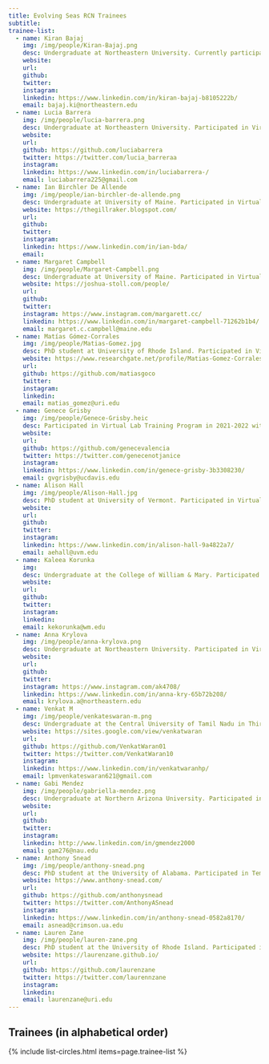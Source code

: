 ```yaml
---
title: Evolving Seas RCN Trainees
subtitle: 
trainee-list: 
  - name: Kiran Bajaj
    img: /img/people/Kiran-Bajaj.png
    desc: Undergraduate at Northeastern University. Currently participating in the Virtual Lab Training Program in 2021-2022 with Dr. Emily Rivest. Pursuing a career focused on conservation ecology either conducting research or working for a government agency.
    website: 
    url: 
    github: 
    twitter: 
    instagram: 
    linkedin: https://www.linkedin.com/in/kiran-bajaj-b8105222b/
    email: bajaj.ki@northeastern.edu
  - name: Lucia Barrera
    img: /img/people/lucia-barrera.png
    desc: Undergraduate at Northeastern University. Participated in Virtual Lab Training Program in 2021-2022 with Dr. Patricia Valdespino Castillo. Pursuing a B.S. in Economics and Ecology & Evolutionary Biology to work in conservation.
    website: 
    url: 
    github: https://github.com/luciabarrera
    twitter: https://twitter.com/lucia_barreraa
    instagram: 
    linkedin: https://www.linkedin.com/in/luciabarrera-/
    email: luciabarrera225@gmail.com
  - name: Ian Birchler De Allende
    img: /img/people/ian-birchler-de-allende.png
    desc: Undergraduate at University of Maine. Participated in Virtual Lab Training Program in 2020-2021 with Dr. Katie Lotterhos. Working towards Master's and PhD degrees in marine science to pursue academia. 
    website: https://thegillraker.blogspot.com/
    url: 
    github: 
    twitter: 
    instagram: 
    linkedin: https://www.linkedin.com/in/ian-bda/
    email: 
  - name: Margaret Campbell
    img: /img/people/Margaret-Campbell.png
    desc: Undergraduate at University of Maine. Participated in Virtual Lab Training Program in 2020-2021 with Dr. Randall Hughes. Pursuing a Master's in fisheries management with the goal of working in policy. 
    website: https://joshua-stoll.com/people/
    url: 
    github: 
    twitter: 
    instagram: https://www.instagram.com/margarett.cc/
    linkedin: https://www.linkedin.com/in/margaret-campbell-71262b1b4/
    email: margaret.c.campbell@maine.edu
  - name: Matías Gómez-Corrales
    img: /img/people/Matias-Gomez.jpg
    desc: PhD student at University of Rhode Island. Participated in Virtual Lab Training Program in 2020-2021 with Dr. Daniel Bolnick. Pursuing a PhD in evolutionary biology with a focus on marine invertebrates.
    website: https://www.researchgate.net/profile/Matias-Gomez-Corrales
    url: 
    github: https://github.com/matiasgoco
    twitter: 
    instagram:
    linkedin:
    email: matias_gomez@uri.edu
  - name: Genece Grisby
    img: /img/people/Genece-Grisby.heic
    desc: Participated in Virtual Lab Training Program in 2021-2022 with Dr. Katie Lotterhos. Pursuing a B.S. in Marine and Coastal Science to work in rehabilitation and conservation.
    website: 
    url: 
    github: https://github.com/genecevalencia
    twitter: https://twitter.com/genecenotjanice
    instagram: 
    linkedin: https://www.linkedin.com/in/genece-grisby-3b3308230/
    email: gvgrisby@ucdavis.edu
  - name: Alison Hall
    img: /img/people/Alison-Hall.jpg
    desc: PhD student at University of Vermont. Participated in Virtual Lab Training Program in 2020-2021 with Dr. Moisés A. Bernal. Pursuing a career within conservation or a governmental agency focused on marine ecosystems. 
    website: 
    url: 
    github: 
    twitter: 
    instagram: 
    linkedin: https://www.linkedin.com/in/alison-hall-9a4822a7/
    email: aehall@uvm.edu
  - name: Kaleea Korunka
    img: 
    desc: Undergraduate at the College of William & Mary. Participated in Virtual Lab Training Program in 2021-2022 with Dr. Carly Danielle Kenkel. Pursuing a PhD in marine science to research preservation of clams in the Chesapeake Bay.
    website: 
    url: 
    github: 
    twitter: 
    instagram: 
    linkedin: 
    email: kekorunka@wm.edu
  - name: Anna Krylova
    img: /img/people/anna-krylova.png
    desc: Undergraduate at Northeastern University. Participated in Virtual Lab Training Program in 2021-2022 with Dr. Alessia Dinoi. Exploring opportunities in the marine sciences with a goal of working for protection action for animals. 
    website: 
    url: 
    github: 
    twitter: 
    instagram: https://www.instagram.com/ak4708/
    linkedin: https://www.linkedin.com/in/anna-kry-65b72b208/
    email: krylova.a@northeastern.edu
  - name: Venkat M
    img: /img/people/venkateswaran-m.png
    desc: Undergraduate at the Central University of Tamil Nadu in Thiruvarur, India. Participated in Virtual Lab Training Program in 2021-2022 with Dr. Natalya Gallo. Working to gain lab and field experience before pursuing a PhD in medical research. 
    website: https://sites.google.com/view/venkatwaran
    url: 
    github: https://github.com/VenkatWaran01
    twitter: https://twitter.com/VenkatWaran10
    instagram: 
    linkedin: https://www.linkedin.com/in/venkatwaranhp/
    email: lpmvenkateswaran621@gmail.com
  - name: Gabi Mendez
    img: /img/people/gabriella-mendez.png
    desc: Undergraduate at Northern Arizona University. Participated in Virtual Lab Training Program in 2021-2022 with Dr. Randall Hughes. Pursuing a Master's in marine biology to study estuary conservation with a sub-focus on science communication.
    website: 
    url: 
    github: 
    twitter: 
    instagram: 
    linkedin: http://www.linkedin.com/in/gmendez2000
    email: gam276@nau.edu
  - name: Anthony Snead
    img: /img/people/anthony-snead.png
    desc: PhD student at the University of Alabama. Participated in Temporal Genomics Working Group and Virtual Lab Training Program in 2020-2021 with Dr. Malin Pinsky. Working towards a career in academia and developing a lab that links microevolutionary processes to macroevolutionary patterns.
    website: https://www.anthony-snead.com/
    url: 
    github: https://github.com/anthonysnead
    twitter: https://twitter.com/AnthonyASnead
    instagram: 
    linkedin: https://www.linkedin.com/in/anthony-snead-0582a8170/
    email: asnead@crimson.ua.edu
  - name: Lauren Zane
    img: /img/people/lauren-zane.png
    desc: PhD student at the University of Rhode Island. Participated in Virtual Lab Training Program in 2020-2021 with Dr. Katie Lotterhos. Pursuing a career as a research professor at a public university in California with the goal of mentoring students and helping them develop their research interests.
    website: https://laurenzane.github.io/
    url: 
    github: https://github.com/laurenzane
    twitter: https://twitter.com/laurennzane
    instagram: 
    linkedin: 
    email: laurenzane@uri.edu
---
```


## Trainees (in alphabetical order)

{% include list-circles.html items=page.trainee-list %}
